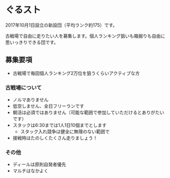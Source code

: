 # ぐるスト

2017年10月1日設立の新設団（平均ランク約175）です。

古戦場で自由に走りたい人を募集します。個人ランキング狙いも箱掘りも自由に思いっきりできる団です。

## 募集要項

* 古戦場で毎回個人ランキング2万位を狙うくらいアクティブな方

### 古戦場について

* ノルマありません
* 低空しません、全日フリーランです
* 朝活は必須ではありません（可能な範囲で参加していただけるとありがたいです）
* スタックは6:30までは1人1日10個までとします
  * スタック入れ競争は健全に無理のない範囲で
* 接戦時はたのしくたくさん走りましょう！

### その他

* ディールは原則自発者優先
* マルチはなかよく
